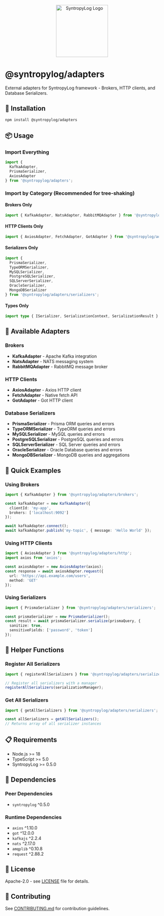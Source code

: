 <p align="center">
  <img src="https://raw.githubusercontent.com/Syntropysoft/syntropylog-examples-/main/assets/syntropyLog-logo.png" alt="SyntropyLog Logo" width="170"/>
</p>

# @syntropylog/adapters

External adapters for SyntropyLog framework - Brokers, HTTP clients, and Database Serializers.

## 🚀 Installation

```bash
npm install @syntropylog/adapters
```

## 📦 Usage

### Import Everything
```typescript
import { 
  KafkaAdapter, 
  PrismaSerializer, 
  AxiosAdapter 
} from '@syntropylog/adapters';
```

### Import by Category (Recommended for tree-shaking)

#### Brokers Only
```typescript
import { KafkaAdapter, NatsAdapter, RabbitMQAdapter } from '@syntropylog/adapters/brokers';
```

#### HTTP Clients Only
```typescript
import { AxiosAdapter, FetchAdapter, GotAdapter } from '@syntropylog/adapters/http';
```

#### Serializers Only
```typescript
import { 
  PrismaSerializer, 
  TypeORMSerializer, 
  MySQLSerializer,
  PostgreSQLSerializer,
  SQLServerSerializer,
  OracleSerializer,
  MongoDBSerializer
} from '@syntropylog/adapters/serializers';
```

#### Types Only
```typescript
import type { ISerializer, SerializationContext, SerializationResult } from '@syntropylog/adapters/types';
```

## 🔧 Available Adapters

### Brokers
- **KafkaAdapter** - Apache Kafka integration
- **NatsAdapter** - NATS messaging system
- **RabbitMQAdapter** - RabbitMQ message broker

### HTTP Clients
- **AxiosAdapter** - Axios HTTP client
- **FetchAdapter** - Native fetch API
- **GotAdapter** - Got HTTP client

### Database Serializers
- **PrismaSerializer** - Prisma ORM queries and errors
- **TypeORMSerializer** - TypeORM queries and errors
- **MySQLSerializer** - MySQL queries and errors
- **PostgreSQLSerializer** - PostgreSQL queries and errors
- **SQLServerSerializer** - SQL Server queries and errors
- **OracleSerializer** - Oracle Database queries and errors
- **MongoDBSerializer** - MongoDB queries and aggregations

## 🎯 Quick Examples

### Using Brokers
```typescript
import { KafkaAdapter } from '@syntropylog/adapters/brokers';

const kafkaAdapter = new KafkaAdapter({
  clientId: 'my-app',
  brokers: ['localhost:9092']
});

await kafkaAdapter.connect();
await kafkaAdapter.publish('my-topic', { message: 'Hello World' });
```

### Using HTTP Clients
```typescript
import { AxiosAdapter } from '@syntropylog/adapters/http';
import axios from 'axios';

const axiosAdapter = new AxiosAdapter(axios);
const response = await axiosAdapter.request({
  url: 'https://api.example.com/users',
  method: 'GET'
});
```

### Using Serializers
```typescript
import { PrismaSerializer } from '@syntropylog/adapters/serializers';

const prismaSerializer = new PrismaSerializer();
const result = await prismaSerializer.serialize(prismaQuery, {
  sanitize: true,
  sensitiveFields: ['password', 'token']
});
```

## 🔄 Helper Functions

### Register All Serializers
```typescript
import { registerAllSerializers } from '@syntropylog/adapters/serializers';

// Register all serializers with a manager
registerAllSerializers(serializationManager);
```

### Get All Serializers
```typescript
import { getAllSerializers } from '@syntropylog/adapters/serializers';

const allSerializers = getAllSerializers();
// Returns array of all serializer instances
```

## 📋 Requirements

- Node.js >= 18
- TypeScript >= 5.0
- SyntropyLog >= 0.5.0

## 🔗 Dependencies

### Peer Dependencies
- `syntropylog` ^0.5.0

### Runtime Dependencies
- `axios` ^1.10.0
- `got` ^12.0.0
- `kafkajs` ^2.2.4
- `nats` ^2.17.0
- `amqplib` ^0.10.8
- `request` ^2.88.2

## 📄 License

Apache-2.0 - see [LICENSE](LICENSE) file for details.

## 🤝 Contributing

See [CONTRIBUTING.md](../../CONTRIBUTING.md) for contribution guidelines. 
